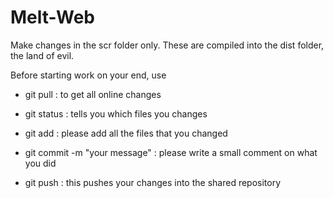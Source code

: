 # Melt-Web

Make changes in the scr folder only. These are compiled into the dist folder, the land of evil.

Before starting work on your end, use 
* git pull : to get all online changes

* git status : tells you which files you changes
* git add : please add all the files that you changed
* git commit -m "your message" : please write a small comment on what you did
* git push : this pushes your changes into the shared repository

